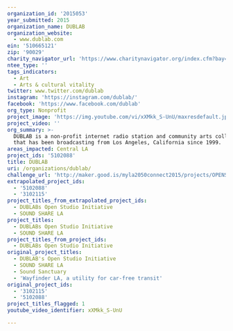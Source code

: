 ```yaml
---
organization_id: '2015053'
year_submitted: 2015
organization_name: DUBLAB
organization_website:
  - www.dublab.com
ein: '510665121'
zip: '90029'
charity_navigator_url: 'https://www.charitynavigator.org/index.cfm?bay=search.profile&ein=510665121'
ntee_type: ''
tags_indicators:
  - Art
  - Arts & cultural vitality
twitter: www.twitter.com/dublab
instagram: 'https://instagram.com/dublab/'
facebook: 'https://www.facebook.com/dublab'
org_type: Nonprofit
project_image: 'https://img.youtube.com/vi/xXMkk_S-UnU/maxresdefault.jpg'
project_video: ''
org_summary: >-
  DUBLAB is a non-profit internet radio station and community arts collective
  that has been broadcasting from Los Angeles, California since 1999.
areas_impacted: Central LA
project_ids: '5102088'
title: DUBLAB
uri: /organizations/dublab/
challenge_url: 'http://maker.good.is/myla2050connect2015/projects/OPENSTUDIOINITIATIVE.html'
extrapolated_project_ids:
  - '5102088'
  - '3102115'
project_titles_from_extrapolated_project_ids:
  - DUBLABs Open Studio Initiative
  - SOUND SHARE LA
project_titles:
  - DUBLABs Open Studio Initiative
  - SOUND SHARE LA
project_titles_from_project_ids:
  - DUBLABs Open Studio Initiative
original_project_titles:
  - DUBLAB's Open Studio Initiative
  - SOUND SHARE LA
  - Sound Sanctuary
  - 'Wayfinder LA, a utility for car-free transit'
original_project_ids:
  - '3102115'
  - '5102088'
project_titles_flagged: 1
youtube_video_identifier: xXMkk_S-UnU

---
```

